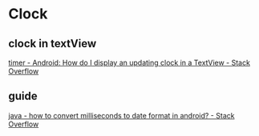 # Clock
## clock in textView
[timer - Android: How do I display an updating clock in a TextView - Stack Overflow](https://stackoverflow.com/questions/7363119/android-how-do-i-display-an-updating-clock-in-a-textview)
## guide




[java - how to convert milliseconds to date format in android? - Stack Overflow](https://stackoverflow.com/questions/7953725/how-to-convert-milliseconds-to-date-format-in-android)